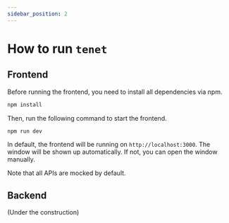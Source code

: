 ```yaml
---
sidebar_position: 2
---
```


# How to run `tenet`

## Frontend

Before running the frontend, you need to install all dependencies via npm.

```bash
npm install
```

Then, run the following command to start the frontend.


```bash
npm run dev
```

In default, the frontend will be running on `http://localhost:3000`. The window will be shown up automatically. If not, you can open the window manually.

Note that all APIs are mocked by default.

## Backend

(Under the construction)